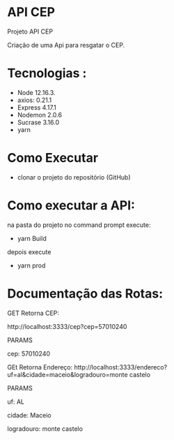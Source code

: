 # API CEP
Projeto API CEP

Criação de uma Api para resgatar o CEP.

# Tecnologias :

*	Node 12.16.3.
* axios: 0.21.1
*	Express 4.17.1
*	Nodemon 2.0.6
*	Sucrase 3.16.0
* yarn

# Como Executar
* clonar o projeto do repositório (GitHub)

# Como executar a API:
na pasta do projeto no command prompt execute:

* yarn Build

depois execute 

* yarn prod

# Documentação das Rotas:
GET Retorna CEP:  

http://localhost:3333/cep?cep=57010240

PARAMS
  
  cep: 57010240

GEt Retorna Endereço:
http://localhost:3333/endereco?uf=al&cidade=maceio&logradouro=monte castelo

PARAMS

uf: AL

cidade: Maceio

logradouro: monte castelo
